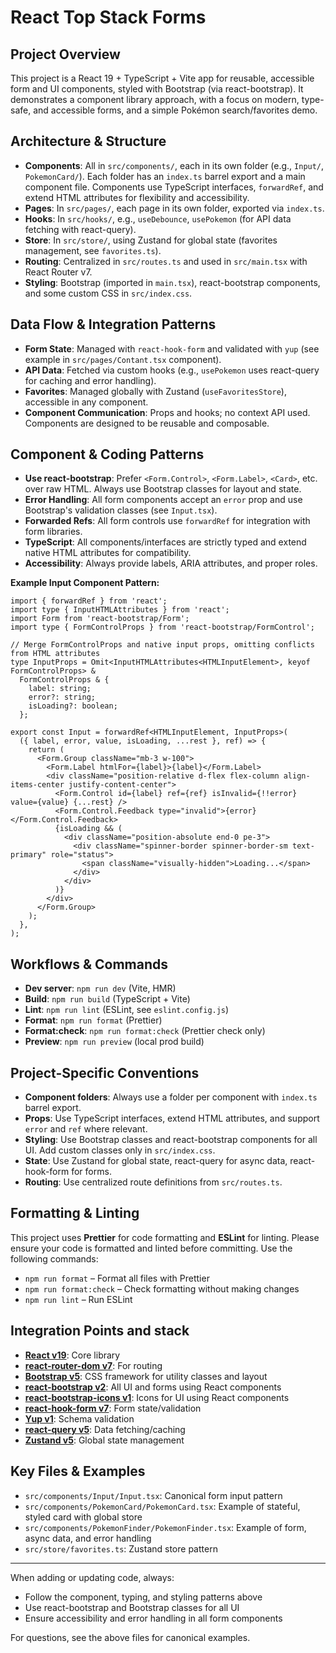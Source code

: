 # React Top Stack Forms

## Project Overview

This project is a React 19 + TypeScript + Vite app for reusable, accessible form and UI components, styled with Bootstrap (via react-bootstrap). It demonstrates a component library approach, with a focus on modern, type-safe, and accessible forms, and a simple Pokémon search/favorites demo.

## Architecture & Structure

- **Components**: All in `src/components/`, each in its own folder (e.g., `Input/`, `PokemonCard/`). Each folder has an `index.ts` barrel export and a main component file. Components use TypeScript interfaces, `forwardRef`, and extend HTML attributes for flexibility and accessibility.
- **Pages**: In `src/pages/`, each page in its own folder, exported via `index.ts`.
- **Hooks**: In `src/hooks/`, e.g., `useDebounce`, `usePokemon` (for API data fetching with react-query).
- **Store**: In `src/store/`, using Zustand for global state (favorites management, see `favorites.ts`).
- **Routing**: Centralized in `src/routes.ts` and used in `src/main.tsx` with React Router v7.
- **Styling**: Bootstrap (imported in `main.tsx`), react-bootstrap components, and some custom CSS in `src/index.css`.

## Data Flow & Integration Patterns

- **Form State**: Managed with `react-hook-form` and validated with `yup` (see example in `src/pages/Contant.tsx` component).
- **API Data**: Fetched via custom hooks (e.g., `usePokemon` uses react-query for caching and error handling).
- **Favorites**: Managed globally with Zustand (`useFavoritesStore`), accessible in any component.
- **Component Communication**: Props and hooks; no context API used. Components are designed to be reusable and composable.

## Component & Coding Patterns

- **Use react-bootstrap**: Prefer `<Form.Control>`, `<Form.Label>`, `<Card>`, etc. over raw HTML. Always use Bootstrap classes for layout and state.
- **Error Handling**: All form components accept an `error` prop and use Bootstrap's validation classes (see `Input.tsx`).
- **Forwarded Refs**: All form controls use `forwardRef` for integration with form libraries.
- **TypeScript**: All components/interfaces are strictly typed and extend native HTML attributes for compatibility.
- **Accessibility**: Always provide labels, ARIA attributes, and proper roles.

**Example Input Component Pattern:**

```tsx
import { forwardRef } from 'react';
import type { InputHTMLAttributes } from 'react';
import Form from 'react-bootstrap/Form';
import type { FormControlProps } from 'react-bootstrap/FormControl';

// Merge FormControlProps and native input props, omitting conflicts from HTML attributes
type InputProps = Omit<InputHTMLAttributes<HTMLInputElement>, keyof FormControlProps> &
  FormControlProps & {
    label: string;
    error?: string;
    isLoading?: boolean;
  };

export const Input = forwardRef<HTMLInputElement, InputProps>(
  ({ label, error, value, isLoading, ...rest }, ref) => {
    return (
      <Form.Group className="mb-3 w-100">
        <Form.Label htmlFor={label}>{label}</Form.Label>
        <div className="position-relative d-flex flex-column align-items-center justify-content-center">
          <Form.Control id={label} ref={ref} isInvalid={!!error} value={value} {...rest} />
          <Form.Control.Feedback type="invalid">{error}</Form.Control.Feedback>
          {isLoading && (
            <div className="position-absolute end-0 pe-3">
              <div className="spinner-border spinner-border-sm text-primary" role="status">
                <span className="visually-hidden">Loading...</span>
              </div>
            </div>
          )}
        </div>
      </Form.Group>
    );
  },
);
```

## Workflows & Commands

- **Dev server**: `npm run dev` (Vite, HMR)
- **Build**: `npm run build` (TypeScript + Vite)
- **Lint**: `npm run lint` (ESLint, see `eslint.config.js`)
- **Format**: `npm run format` (Prettier)
- **Format:check**: `npm run format:check` (Prettier check only)
- **Preview**: `npm run preview` (local prod build)

## Project-Specific Conventions

- **Component folders**: Always use a folder per component with `index.ts` barrel export.
- **Props**: Use TypeScript interfaces, extend HTML attributes, and support `error` and `ref` where relevant.
- **Styling**: Use Bootstrap classes and react-bootstrap components for all UI. Add custom classes only in `src/index.css`.
- **State**: Use Zustand for global state, react-query for async data, react-hook-form for forms.
- **Routing**: Use centralized route definitions from `src/routes.ts`.

## Formatting & Linting

This project uses **Prettier** for code formatting and **ESLint** for linting. Please ensure your code is formatted and linted before committing. Use the following commands:

- `npm run format` – Format all files with Prettier
- `npm run format:check` – Check formatting without making changes
- `npm run lint` – Run ESLint

## Integration Points and stack

- [**React v19**](https://react.dev/): Core library
- [**react-router-dom v7**](https://reactrouter.com/home): For routing
- [**Bootstrap v5**](https://getbootstrap.com/): CSS framework for utility classes and layout
- [**react-bootstrap v2**](https://react-bootstrap.netlify.app/): All UI and forms using React components
- [**react-bootstrap-icons v1**](https://react-bootstrap.netlify.app/): Icons for UI using React components
- [**react-hook-form v7**](https://www.react-hook-form.com/): Form state/validation
- [**Yup v1**](https://github.com/jquense/yup): Schema validation
- [**react-query v5**](https://tanstack.com/query/v5/docs/framework/react/overview): Data fetching/caching
- [**Zustand v5**](https://github.com/pmndrs/zustand): Global state management

## Key Files & Examples

- `src/components/Input/Input.tsx`: Canonical form input pattern
- `src/components/PokemonCard/PokemonCard.tsx`: Example of stateful, styled card with global store
- `src/components/PokemonFinder/PokemonFinder.tsx`: Example of form, async data, and error handling
- `src/store/favorites.ts`: Zustand store pattern

---

When adding or updating code, always:

- Follow the component, typing, and styling patterns above
- Use react-bootstrap and Bootstrap classes for all UI
- Ensure accessibility and error handling in all form components

For questions, see the above files for canonical examples.
